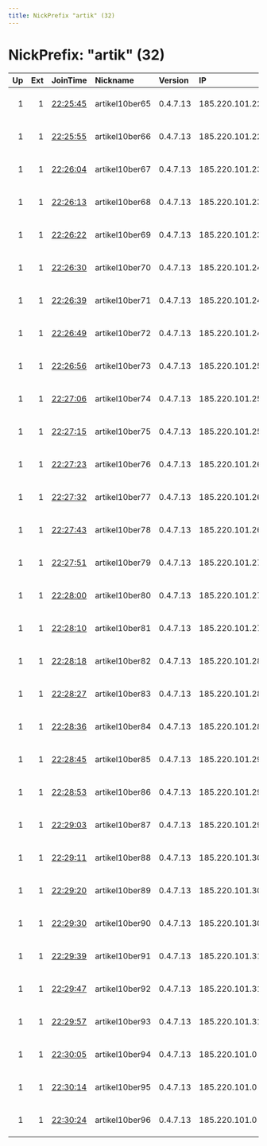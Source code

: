 ```yaml
---
title: NickPrefix "artik" (32)
---
```


# NickPrefix: "artik" (32)

|   Up |   Ext | JoinTime                                                                                              | Nickname       | Version   | IP             | AS                  | CC   |   ORp |   Dirp | OS    | Contact                             |   eFamMembers |
|-----:|------:|:------------------------------------------------------------------------------------------------------|:---------------|:----------|:---------------|:--------------------|:-----|------:|-------:|:------|:------------------------------------|--------------:|
|    1 |     1 | [22:25:45](https://nusenu.github.io/OrNetStats/w/relay/F42BF24B73AC3F8CC2D4B26668A472FCE74E511B.html) | artikel10ber65 | 0.4.7.13  | 185.220.101.22 | Zwiebelfreunde e.V. | de   |  9002 |      0 | Linux | Artikel10 url:artikel10.org email:i |           144 |
|    1 |     1 | [22:25:55](https://nusenu.github.io/OrNetStats/w/relay/D6414453F3CA9DE2ABE246357FE2652B6DFA5E56.html) | artikel10ber66 | 0.4.7.13  | 185.220.101.22 | Zwiebelfreunde e.V. | de   |  9003 |      0 | Linux | Artikel10 url:artikel10.org email:i |           144 |
|    1 |     1 | [22:26:04](https://nusenu.github.io/OrNetStats/w/relay/2D2A8756BCC7619CF9586902F1610D2D40D6746A.html) | artikel10ber67 | 0.4.7.13  | 185.220.101.23 | Zwiebelfreunde e.V. | de   |  9001 |      0 | Linux | Artikel10 url:artikel10.org email:i |           144 |
|    1 |     1 | [22:26:13](https://nusenu.github.io/OrNetStats/w/relay/D3A062FBAD9F57EC247DE6BFBB4CB46427F38F6C.html) | artikel10ber68 | 0.4.7.13  | 185.220.101.23 | Zwiebelfreunde e.V. | de   |  9002 |      0 | Linux | Artikel10 url:artikel10.org email:i |           144 |
|    1 |     1 | [22:26:22](https://nusenu.github.io/OrNetStats/w/relay/08D62283728A0E004F9B893B71BB24C70AF52A74.html) | artikel10ber69 | 0.4.7.13  | 185.220.101.23 | Zwiebelfreunde e.V. | de   |  9003 |      0 | Linux | Artikel10 url:artikel10.org email:i |           144 |
|    1 |     1 | [22:26:30](https://nusenu.github.io/OrNetStats/w/relay/CF40E6508062F2D074F2E1BB8CA2F083B5D836AC.html) | artikel10ber70 | 0.4.7.13  | 185.220.101.24 | Zwiebelfreunde e.V. | de   |  9001 |      0 | Linux | Artikel10 url:artikel10.org email:i |           144 |
|    1 |     1 | [22:26:39](https://nusenu.github.io/OrNetStats/w/relay/2268E58FFB596F3CE87E34CA8E87F1C82496E90E.html) | artikel10ber71 | 0.4.7.13  | 185.220.101.24 | Zwiebelfreunde e.V. | de   |  9002 |      0 | Linux | Artikel10 url:artikel10.org email:i |           144 |
|    1 |     1 | [22:26:49](https://nusenu.github.io/OrNetStats/w/relay/F7C6E5F22F81D88E526C052EEA34DDD2ACC43291.html) | artikel10ber72 | 0.4.7.13  | 185.220.101.24 | Zwiebelfreunde e.V. | de   |  9003 |      0 | Linux | Artikel10 url:artikel10.org email:i |           144 |
|    1 |     1 | [22:26:56](https://nusenu.github.io/OrNetStats/w/relay/63F7457B4787B7D80B897EF06F838E7A1FDEB311.html) | artikel10ber73 | 0.4.7.13  | 185.220.101.25 | Zwiebelfreunde e.V. | de   |  9001 |      0 | Linux | Artikel10 url:artikel10.org email:i |           144 |
|    1 |     1 | [22:27:06](https://nusenu.github.io/OrNetStats/w/relay/FB6CB5621471A823C79737A765788A50015C81A6.html) | artikel10ber74 | 0.4.7.13  | 185.220.101.25 | Zwiebelfreunde e.V. | de   |  9002 |      0 | Linux | Artikel10 url:artikel10.org email:i |           144 |
|    1 |     1 | [22:27:15](https://nusenu.github.io/OrNetStats/w/relay/854778D26E70FCADB5C16EFDC94915563B0AE678.html) | artikel10ber75 | 0.4.7.13  | 185.220.101.25 | Zwiebelfreunde e.V. | de   |  9003 |      0 | Linux | Artikel10 url:artikel10.org email:i |           144 |
|    1 |     1 | [22:27:23](https://nusenu.github.io/OrNetStats/w/relay/168A2FD96DB58CAE276BB83178E749717B31D9C4.html) | artikel10ber76 | 0.4.7.13  | 185.220.101.26 | Zwiebelfreunde e.V. | de   |  9001 |      0 | Linux | Artikel10 url:artikel10.org email:i |           144 |
|    1 |     1 | [22:27:32](https://nusenu.github.io/OrNetStats/w/relay/EF75EA207C5497AEEDCEA01DC8E94129837FBA8E.html) | artikel10ber77 | 0.4.7.13  | 185.220.101.26 | Zwiebelfreunde e.V. | de   |  9002 |      0 | Linux | Artikel10 url:artikel10.org email:i |           144 |
|    1 |     1 | [22:27:43](https://nusenu.github.io/OrNetStats/w/relay/D05A0018EA3F64545DADBA928BA0DC80180A2765.html) | artikel10ber78 | 0.4.7.13  | 185.220.101.26 | Zwiebelfreunde e.V. | de   |  9003 |      0 | Linux | Artikel10 url:artikel10.org email:i |           144 |
|    1 |     1 | [22:27:51](https://nusenu.github.io/OrNetStats/w/relay/E232052A508045038F7E2CB14BED280912AEF8EC.html) | artikel10ber79 | 0.4.7.13  | 185.220.101.27 | Zwiebelfreunde e.V. | de   |  9001 |      0 | Linux | Artikel10 url:artikel10.org email:i |           144 |
|    1 |     1 | [22:28:00](https://nusenu.github.io/OrNetStats/w/relay/AA2DF6115FF2DDD172B0CE653BE995A170DD6349.html) | artikel10ber80 | 0.4.7.13  | 185.220.101.27 | Zwiebelfreunde e.V. | de   |  9002 |      0 | Linux | Artikel10 url:artikel10.org email:i |           144 |
|    1 |     1 | [22:28:10](https://nusenu.github.io/OrNetStats/w/relay/E5A623879C25B8FE43521D88D5E1A08FCADB7BB1.html) | artikel10ber81 | 0.4.7.13  | 185.220.101.27 | Zwiebelfreunde e.V. | de   |  9003 |      0 | Linux | Artikel10 url:artikel10.org email:i |           144 |
|    1 |     1 | [22:28:18](https://nusenu.github.io/OrNetStats/w/relay/73F34CCA90BE7AE0B6F264A1C46255879D2DF732.html) | artikel10ber82 | 0.4.7.13  | 185.220.101.28 | Zwiebelfreunde e.V. | de   |  9001 |      0 | Linux | Artikel10 url:artikel10.org email:i |           144 |
|    1 |     1 | [22:28:27](https://nusenu.github.io/OrNetStats/w/relay/49C1D71DAC37782A9041287A165355015E5FB50B.html) | artikel10ber83 | 0.4.7.13  | 185.220.101.28 | Zwiebelfreunde e.V. | de   |  9002 |      0 | Linux | Artikel10 url:artikel10.org email:i |           144 |
|    1 |     1 | [22:28:36](https://nusenu.github.io/OrNetStats/w/relay/FF6FEF21E0B80810C1E9E321B5378127C358410B.html) | artikel10ber84 | 0.4.7.13  | 185.220.101.28 | Zwiebelfreunde e.V. | de   |  9003 |      0 | Linux | Artikel10 url:artikel10.org email:i |           144 |
|    1 |     1 | [22:28:45](https://nusenu.github.io/OrNetStats/w/relay/CBADEDA0DECBD9961A87B74449E8C9958A681F1A.html) | artikel10ber85 | 0.4.7.13  | 185.220.101.29 | Zwiebelfreunde e.V. | de   |  9001 |      0 | Linux | Artikel10 url:artikel10.org email:i |           144 |
|    1 |     1 | [22:28:53](https://nusenu.github.io/OrNetStats/w/relay/B3093165013FCDD3CDDEE7693A0827E2F9342C2E.html) | artikel10ber86 | 0.4.7.13  | 185.220.101.29 | Zwiebelfreunde e.V. | de   |  9002 |      0 | Linux | Artikel10 url:artikel10.org email:i |           144 |
|    1 |     1 | [22:29:03](https://nusenu.github.io/OrNetStats/w/relay/AEAD8F300D41273C3D10F51BA92561E45C4C927F.html) | artikel10ber87 | 0.4.7.13  | 185.220.101.29 | Zwiebelfreunde e.V. | de   |  9003 |      0 | Linux | Artikel10 url:artikel10.org email:i |           144 |
|    1 |     1 | [22:29:11](https://nusenu.github.io/OrNetStats/w/relay/6D43A91AFE734C5B3DC500953BC9CD2B2FA45200.html) | artikel10ber88 | 0.4.7.13  | 185.220.101.30 | Zwiebelfreunde e.V. | de   |  9001 |      0 | Linux | Artikel10 url:artikel10.org email:i |           144 |
|    1 |     1 | [22:29:20](https://nusenu.github.io/OrNetStats/w/relay/FBC3CB1C8B14E52D2EDD3BFF9B50D5D82114BE12.html) | artikel10ber89 | 0.4.7.13  | 185.220.101.30 | Zwiebelfreunde e.V. | de   |  9002 |      0 | Linux | Artikel10 url:artikel10.org email:i |           144 |
|    1 |     1 | [22:29:30](https://nusenu.github.io/OrNetStats/w/relay/57AA63FBC1776C286ABE6D60768CD8236B3BFA46.html) | artikel10ber90 | 0.4.7.13  | 185.220.101.30 | Zwiebelfreunde e.V. | de   |  9003 |      0 | Linux | Artikel10 url:artikel10.org email:i |           144 |
|    1 |     1 | [22:29:39](https://nusenu.github.io/OrNetStats/w/relay/5E44A1B3C2ABA5CA0C86C9412FC99B3A1F7134B7.html) | artikel10ber91 | 0.4.7.13  | 185.220.101.31 | Zwiebelfreunde e.V. | de   |  9001 |      0 | Linux | Artikel10 url:artikel10.org email:i |           144 |
|    1 |     1 | [22:29:47](https://nusenu.github.io/OrNetStats/w/relay/144443B8FBB60C730B14D9351FE59AD85A74C3DF.html) | artikel10ber92 | 0.4.7.13  | 185.220.101.31 | Zwiebelfreunde e.V. | de   |  9002 |      0 | Linux | Artikel10 url:artikel10.org email:i |           144 |
|    1 |     1 | [22:29:57](https://nusenu.github.io/OrNetStats/w/relay/82CD1F493545A0FA89EC05593B64B6B628DEADB7.html) | artikel10ber93 | 0.4.7.13  | 185.220.101.31 | Zwiebelfreunde e.V. | de   |  9003 |      0 | Linux | Artikel10 url:artikel10.org email:i |           144 |
|    1 |     1 | [22:30:05](https://nusenu.github.io/OrNetStats/w/relay/4AF7E405D19FA92A92903AF287C2AB4D25A30232.html) | artikel10ber94 | 0.4.7.13  | 185.220.101.0  | Zwiebelfreunde e.V. | de   |  9001 |      0 | Linux | Artikel10 url:artikel10.org email:i |           144 |
|    1 |     1 | [22:30:14](https://nusenu.github.io/OrNetStats/w/relay/826C68B4CD2B8F55ED3ABE253FE29FBBAD28EDF6.html) | artikel10ber95 | 0.4.7.13  | 185.220.101.0  | Zwiebelfreunde e.V. | de   |  9002 |      0 | Linux | Artikel10 url:artikel10.org email:i |           144 |
|    1 |     1 | [22:30:24](https://nusenu.github.io/OrNetStats/w/relay/33B56BE6423FA77F3B1CBF366A1FB2200201ED0A.html) | artikel10ber96 | 0.4.7.13  | 185.220.101.0  | Zwiebelfreunde e.V. | de   |  9003 |      0 | Linux | Artikel10 url:artikel10.org email:i |           144 |
